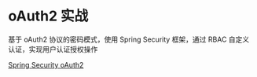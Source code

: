 # oAuth2 实战

基于 oAuth2 协议的密码模式，使用 Spring Security 框架，通过 RBAC 自定义认证，实现用户认证授权操作

[Spring Security oAuth2](https://tallon.ink/archives/f1d083c7.html#more)

